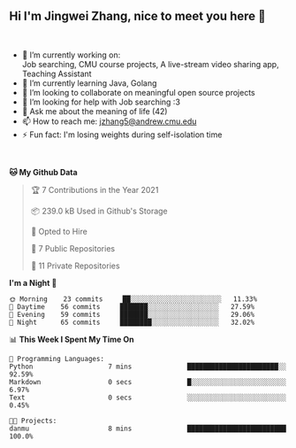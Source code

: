 Hi I'm Jingwei Zhang, nice to meet you here 👋
---
<br>


- 🔭 I’m currently working on: <br>
    Job searching, CMU course projects, A live-stream video sharing app, Teaching Assistant
- 🌱 I’m currently learning Java, Golang
- 👯 I’m looking to collaborate on meaningful open source projects
- 🤔 I’m looking for help with Job searching :3
- 💬 Ask me about the meaning of life (42)
- 📫 How to reach me: jzhang5@andrew.cmu.edu
- ⚡ Fun fact: I'm losing weights during self-isolation time
<br>


<!--START_SECTION:waka-->
**🐱 My Github Data** 

> 🏆 7 Contributions in the Year 2021
 > 
> 📦 239.0 kB Used in Github's Storage 
 > 
> 💼 Opted to Hire
 > 
> 📜 7 Public Repositories 
 > 
> 🔑 11 Private Repositories  
 > 
**I'm a Night 🦉** 

```text
🌞 Morning    23 commits     ██░░░░░░░░░░░░░░░░░░░░░░░   11.33% 
🌆 Daytime    56 commits     ███████░░░░░░░░░░░░░░░░░░   27.59% 
🌃 Evening    59 commits     ███████░░░░░░░░░░░░░░░░░░   29.06% 
🌙 Night      65 commits     ████████░░░░░░░░░░░░░░░░░   32.02%

```


📊 **This Week I Spent My Time On** 

```text
💬 Programming Languages: 
Python                   7 mins              ███████████████████████░░   92.59% 
Markdown                 0 secs              █░░░░░░░░░░░░░░░░░░░░░░░░   6.97% 
Text                     0 secs              ░░░░░░░░░░░░░░░░░░░░░░░░░   0.45%

🐱‍💻 Projects: 
danmu                    8 mins              █████████████████████████   100.0%

```


<!--END_SECTION:waka-->

